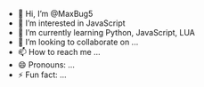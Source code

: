 - 👋 Hi, I’m @MaxBug5
- 👀 I’m interested in JavaScript
- 🌱 I’m currently learning Python, JavaScript, LUA
- 💞️ I’m looking to collaborate on ...
- 📫 How to reach me ...
- 😄 Pronouns: ...
- ⚡ Fun fact: ...

<!---
MaxBug5/MaxBug5 is a ✨ special ✨ repository because its `README.md` (this file) appears on your GitHub profile.
You can click the Preview link to take a look at your changes.
--->
